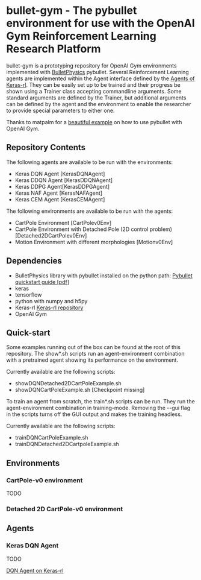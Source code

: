 # bullet-gym - The pybullet environment for use with the OpenAI Gym Reinforcement Learning Research Platform
bullet-gym is a prototyping repository for OpenAI Gym environments implemented with [BulletPhysics](https://github.com/bulletphysics/bullet3) pybullet. Several Reinforcement Learning agents are implemented within the Agent interface defined by the [Agents of Keras-rl](https://github.com/matthiasplappert/keras-rl/wiki/Agent-Overview). They can be easily set up to be trained and their progress be shown using a Trainer class accepting commandline arguments. Some standard arguments are defined by the Trainer, but additional arguments can be defined by the agent and the environment to enable the researcher to provide special parameters to either one.

Thanks to matpalm for a [beautiful example](https://github.com/benelot/cartpoleplusplus) on how to use pybullet with OpenAI Gym.

## Repository Contents

The following agents are available to be run with the environments:
- Keras DQN Agent [KerasDQNAgent]
- Keras DDQN Agent [KerasDDQNAgent]
- Keras DDPG Agent[KerasDDPGAgent]
- Keras NAF Agent [KerasNAFAgent]
- Keras CEM Agent [KerasCEMAgent]

The following environments are available to be run with the agents:
- CartPole Environment [CartPolev0Env]
- CartPole Environment with Detached Pole (2D control problem) [Detached2DCartPolev0Env]
- Motion Environment with different morphologies [Motionv0Env]

## Dependencies

- BulletPhysics library with pybullet installed on the python path: [Pybullet quickstart guide [pdf]](https://github.com/bulletphysics/bullet3/blob/master/docs/pybullet_quickstartguide.pdf)
- keras
- tensorflow
- python with numpy and h5py
- Keras-rl [Keras-rl repository](https://github.com/matthiasplappert/keras-rl)
- OpenAI Gym

## Quick-start

Some examples running out of the box can be found at the root of this repository. The show*.sh scripts run an agent-environment combination with a pretrained agent showing its performance on the environment.

Currently available are the following scripts:

- showDQNDetached2DCartPoleExample.sh
- showDQNCartPoleExample.sh [Checkpoint missing]

To train an agent from scratch, the train*.sh scripts can be run. They run the agent-environment combination in training-mode. Removing the --gui flag in the scripts turns off the GUI output and makes the training headless.

Currently available are the following scripts:

- trainDQNCartPoleExample.sh
- trainDQNDetached2DCartpoleExample.sh

## Environments


### CartPole-v0 environment

TODO

### Detached 2D CartPole-v0 environment

## Agents


### Keras DQN Agent

TODO

[DQN Agent on Keras-rl](https://github.com/matthiasplappert/keras-rl/wiki/DQNAgent)
